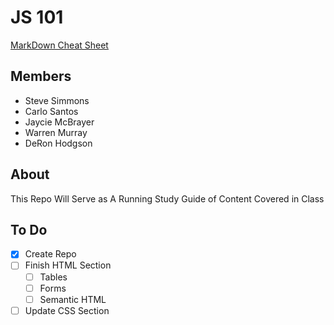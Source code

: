 # JS 101

[MarkDown Cheat Sheet](https://www.markdownguide.org/cheat-sheet/)

## Members

- Steve Simmons
- Carlo Santos
- Jaycie McBrayer
- Warren Murray
- DeRon Hodgson

## About

This Repo Will Serve as A Running Study Guide of Content Covered in Class


## To Do
- [x] Create Repo
- [ ] Finish HTML Section
  - [ ] Tables 
  - [ ] Forms 
  - [ ] Semantic HTML
- [ ] Update CSS Section